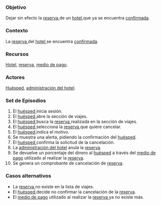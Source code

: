 ### Objetivo

Dejar sin efecto la [reserva ](https://app.nuclino.com/Curso-LEL/Agencia-de-Viajes/Objeto-Reserva-f6cb1208-721f-4cea-895b-40a0e9825210)de un [hotel ](https://app.nuclino.com/Curso-LEL/Agencia-de-Viajes/Servicio-Hotel-a7d351ed-40cb-4201-b372-928d7064930c)que ya se encuentra [confirmada](https://app.nuclino.com/Curso-LEL/Agencia-de-Viajes/Estado-Confirmado-Activa-cd572c06-47c5-43ed-a8cd-b38e57117d1a).

### Contexto

La [reserva ](https://app.nuclino.com/Curso-LEL/Agencia-de-Viajes/Objeto-Reserva-f6cb1208-721f-4cea-895b-40a0e9825210)del [hotel ](https://app.nuclino.com/Curso-LEL/Agencia-de-Viajes/Servicio-Hotel-a7d351ed-40cb-4201-b372-928d7064930c)se encuentra [confirmada](https://app.nuclino.com/Curso-LEL/Agencia-de-Viajes/Estado-Confirmado-Activa-cd572c06-47c5-43ed-a8cd-b38e57117d1a).

### Recursos

[Hotel](https://app.nuclino.com/Curso-LEL/Agencia-de-Viajes/Servicio-Hotel-a7d351ed-40cb-4201-b372-928d7064930c), [reserva](https://app.nuclino.com/Curso-LEL/Agencia-de-Viajes/Objeto-Reserva-f6cb1208-721f-4cea-895b-40a0e9825210), [medio de pago](https://app.nuclino.com/Curso-LEL/Agencia-de-Viajes/Objeto-Medio-de-Pago-b781b392-4758-4d41-9d47-404b303494c3).

### Actores

[Huésped](https://app.nuclino.com/Curso-LEL/Agencia-de-Viajes/Sujeto-Pasajero-Husped-Cliente-1aca8769-d624-47f7-9373-9682438afab4), [administración del hotel](https://app.nuclino.com/Curso-LEL/Agencia-de-Viajes/Sujeto-Administracin-del-hotel-649d106e-cfaf-419e-a0dd-8bff5a7620fc).

### Set de Episodios

 1. El [huésped ](https://app.nuclino.com/Curso-LEL/Agencia-de-Viajes/Sujeto-Pasajero-Husped-Cliente-1aca8769-d624-47f7-9373-9682438afab4)inicia sesión.
 2. El [huésped ](https://app.nuclino.com/Curso-LEL/Agencia-de-Viajes/Sujeto-Pasajero-Husped-Cliente-1aca8769-d624-47f7-9373-9682438afab4)abre la sección de viajes.
 3. El [huésped ](https://app.nuclino.com/Curso-LEL/Agencia-de-Viajes/Sujeto-Pasajero-Husped-Cliente-1aca8769-d624-47f7-9373-9682438afab4)busca la [reserva ](https://app.nuclino.com/Curso-LEL/Agencia-de-Viajes/Objeto-Reserva-f6cb1208-721f-4cea-895b-40a0e9825210)realizada en la sección de viajes.
 4. El [huésped ](https://app.nuclino.com/Curso-LEL/Agencia-de-Viajes/Sujeto-Pasajero-Husped-Cliente-1aca8769-d624-47f7-9373-9682438afab4)selecciona la [reserva ](https://app.nuclino.com/Curso-LEL/Agencia-de-Viajes/Objeto-Reserva-f6cb1208-721f-4cea-895b-40a0e9825210)que quiere cancelar.
 5. El [huésped ](https://app.nuclino.com/Curso-LEL/Agencia-de-Viajes/Sujeto-Pasajero-Husped-Cliente-1aca8769-d624-47f7-9373-9682438afab4)indica el motivo.
 6. Se muestra una alerta, pidiendo la confirmación del [huésped](https://app.nuclino.com/Curso-LEL/Agencia-de-Viajes/Sujeto-Pasajero-Husped-Cliente-1aca8769-d624-47f7-9373-9682438afab4).
 7. El [huésped ](https://app.nuclino.com/Curso-LEL/Agencia-de-Viajes/Sujeto-Pasajero-Husped-Cliente-1aca8769-d624-47f7-9373-9682438afab4)confirma la solicitud de la cancelación.
 8. La [administración del hotel](https://app.nuclino.com/Curso-LEL/Agencia-de-Viajes/Sujeto-Administracin-del-hotel-649d106e-cfaf-419e-a0dd-8bff5a7620fc) anula la [reserva](https://app.nuclino.com/Curso-LEL/Agencia-de-Viajes/Objeto-Reserva-f6cb1208-721f-4cea-895b-40a0e9825210).
 9. Se devuelve un porcentaje del dinero al [huésped](https://app.nuclino.com/Curso-LEL/Agencia-de-Viajes/Sujeto-Pasajero-Husped-Cliente-1aca8769-d624-47f7-9373-9682438afab4) a través del [medio de pago](https://app.nuclino.com/Curso-LEL/Agencia-de-Viajes/Objeto-Medio-de-Pago-b781b392-4758-4d41-9d47-404b303494c3) utilizado al realizar la [reserva](https://app.nuclino.com/Curso-LEL/Agencia-de-Viajes/Objeto-Reserva-f6cb1208-721f-4cea-895b-40a0e9825210).
10. Se genera un comprobante de cancelación de [reserva](https://app.nuclino.com/Curso-LEL/Agencia-de-Viajes/Objeto-Reserva-f6cb1208-721f-4cea-895b-40a0e9825210).

### Casos alternativos

* La [reserva ](https://app.nuclino.com/Curso-LEL/Agencia-de-Viajes/Objeto-Reserva-f6cb1208-721f-4cea-895b-40a0e9825210)no existe en la lista de viajes.
* El [huésped ](https://app.nuclino.com/Curso-LEL/Agencia-de-Viajes/Sujeto-Pasajero-Husped-Cliente-1aca8769-d624-47f7-9373-9682438afab4)decide no confirmar la cancelación de la [reserva](https://app.nuclino.com/Curso-LEL/Agencia-de-Viajes/Objeto-Reserva-f6cb1208-721f-4cea-895b-40a0e9825210).
* El [medio de pago](https://app.nuclino.com/Curso-LEL/Agencia-de-Viajes/Objeto-Medio-de-Pago-b781b392-4758-4d41-9d47-404b303494c3) utilizado al realizar la [reserva ](https://app.nuclino.com/Curso-LEL/Agencia-de-Viajes/Objeto-Reserva-f6cb1208-721f-4cea-895b-40a0e9825210)ya no existe más.